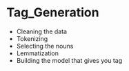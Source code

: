 # Tag_Generation


 * Cleaning the data     
 * Tokenizing
 * Selecting the nouns
 * Lemmatization
 * Building the model that gives you tag
         
